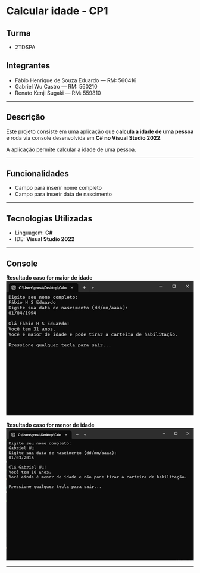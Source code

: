 # Calcular idade - CP1
 
## Turma
- 2TDSPA
 
## Integrantes
- Fábio Henrique de Souza Eduardo — RM: 560416  
- Gabriel Wu Castro — RM: 560210  
- Renato Kenji Sugaki — RM: 559810  
 
---
 
## Descrição
Este projeto consiste em uma aplicação que **calcula a idade de uma pessoa** e roda via console desenvolvida em **C# no Visual Studio 2022**.  
 
A aplicação permite calcular a idade de uma pessoa.
 
---
 
## Funcionalidades
- Campo para inserir nome completo
- Campo para inserir data de nascimento
 
---
 
## Tecnologias Utilizadas
- Linguagem: **C#**  
- IDE: **Visual Studio 2022**  
 
---
 
## Console
**Resultado caso for maior de idade**
![Maior de idade](img/print3.png)

**Resultado caso for menor de idade**
![Menor de idade](img/print4.png)

 
---
 